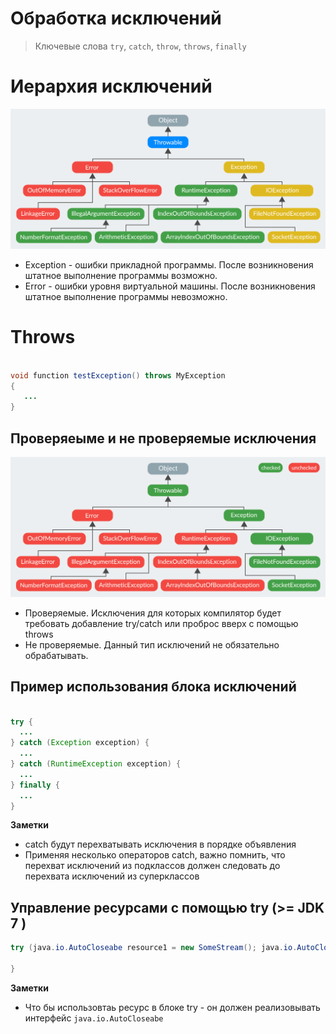 # Обработка исключений

> Ключевые слова
> `try`, `catch`, `throw`, `throws`, `finally`

# Иерархия исключений

![Alt text](img/9.error_hierarchy.png "Иерархия исключений")

 - Exception - ошибки прикладной программы. После возникновения штатное выполнение программы возможно. 
 - Error - ошибки уровня виртуальной машины. После возникновения штатное выполнение программы невозможно. 

# Throws

```java

void function testException() throws MyException
{
   ...
}

```

## Проверяеыме и не проверяемые исключения

![Alt text](img/9.checkend_and_unckecked.png "Иерархия исключений")

- Проверяемые. Исключения для которых компилятор будет требовать добавление try/catch или 
проброс вверх с помощью throws
- Не проверяемые. Данный тип исключений не обязательно обрабатывать.

## Пример использования блока исключений

```java

try {
  ...
} catch (Exception exception) {
  ...
} catch (RuntimeException exception) {
  ...
} finally {
  ...
}

```

**Заметки**
* catch будут перехватывать исключения в порядке объявления
* Применяя несколько операторов catch, важно помнить, что перехват исключений из подклассов должен следовать до перехвата исключений из суперклассов

## Управление ресурсами с помощью try (>= JDK 7 )

```java
try (java.io.AutoCloseabe resource1 = new SomeStream(); java.io.AutoCloseabe resource2 = new SomeStream();) {
   
} 
```

**Заметки**
* Что бы использовтаь ресурс в блоке try - он должен реализовывать интерфейс `java.io.AutoCloseabe`
